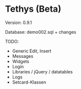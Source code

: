 Tethys (Beta)
=============

Version: 0.9.1

Database: demo002.sql + changes

TODO:
* Generic Edit, Insert
* Messages
* Widgets
* Login
* Libraries / jQuery / datatables
* Logs
* Setcard-Klassen
